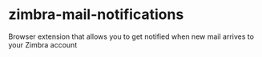 # zimbra-mail-notifications
Browser extension that allows you to get notified when new mail arrives to your Zimbra account
